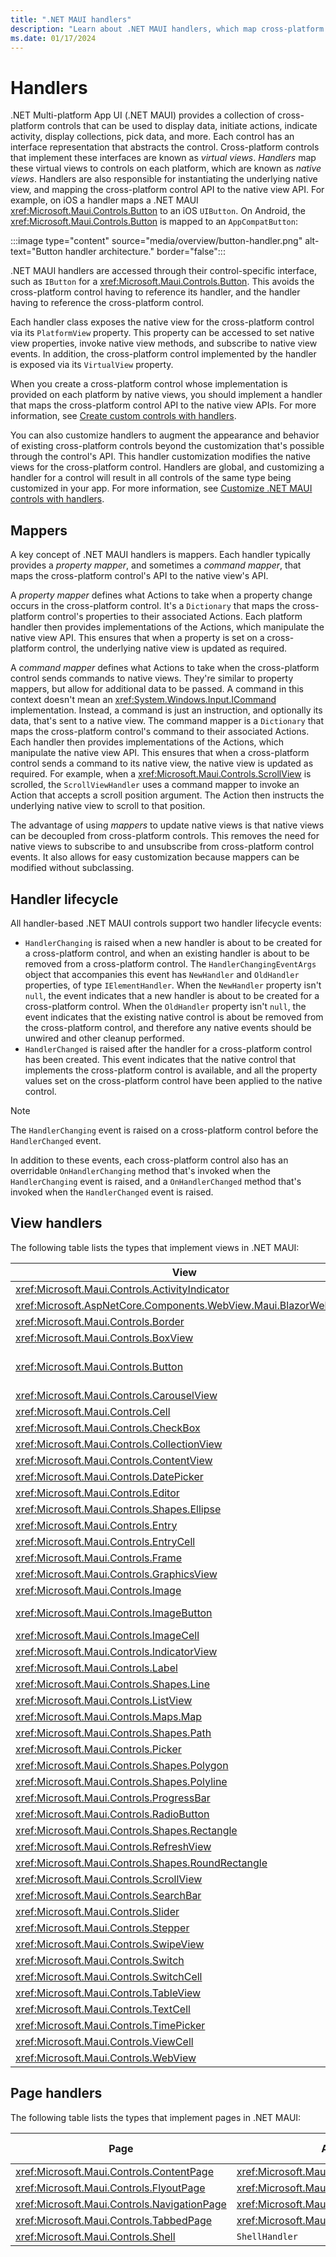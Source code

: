 ```yaml
---
title: ".NET MAUI handlers"
description: "Learn about .NET MAUI handlers, which map cross-platform controls to performant native controls on each platform."
ms.date: 01/17/2024
---
```


# Handlers

.NET Multi-platform App UI (.NET MAUI) provides a collection of cross-platform controls that can be used to display data, initiate actions, indicate activity, display collections, pick data, and more. Each control has an interface representation that abstracts the control. Cross-platform controls that implement these interfaces are known as *virtual views*. *Handlers* map these virtual views to controls on each platform, which are known as *native views*. Handlers are also responsible for instantiating the underlying native view, and mapping the cross-platform control API to the native view API. For example, on iOS a handler maps a .NET MAUI <xref:Microsoft.Maui.Controls.Button> to an iOS `UIButton`. On Android, the <xref:Microsoft.Maui.Controls.Button> is mapped to an `AppCompatButton`:

:::image type="content" source="media/overview/button-handler.png" alt-text="Button handler architecture." border="false":::

.NET MAUI handlers are accessed through their control-specific interface, such as `IButton` for a <xref:Microsoft.Maui.Controls.Button>. This avoids the cross-platform control having to reference its handler, and the handler having to reference the cross-platform control.

Each handler class exposes the native view for the cross-platform control via its `PlatformView` property. This property can be accessed to set native view properties, invoke native view methods, and subscribe to native view events. In addition, the cross-platform control implemented by the handler is exposed via its `VirtualView` property.

When you create a cross-platform control whose implementation is provided on each platform by native views, you should implement a handler that maps the cross-platform control API to the native view APIs. For more information, see [Create custom controls with handlers](create.md).

You can also customize handlers to augment the appearance and behavior of existing cross-platform controls beyond the customization that's possible through the control's API. This handler customization modifies the native views for the cross-platform control. Handlers are global, and customizing a handler for a control will result in all controls of the same type being customized in your app. For more information, see [Customize .NET MAUI controls with handlers](customize.md).

## Mappers

A key concept of .NET MAUI handlers is mappers. Each handler typically provides a *property mapper*, and sometimes a *command mapper*, that maps the cross-platform control's API to the native view's API.

A *property mapper* defines what Actions to take when a property change occurs in the cross-platform control. It's a `Dictionary` that maps the cross-platform control's properties to their associated Actions. Each platform handler then provides implementations of the Actions, which manipulate the native view API. This ensures that when a property is set on a cross-platform control, the underlying native view is updated as required.

A *command mapper* defines what Actions to take when the cross-platform control sends commands to native views. They're similar to property mappers, but allow for additional data to be passed. A command in this context doesn't mean an <xref:System.Windows.Input.ICommand> implementation. Instead, a command is just an instruction, and optionally its data, that's sent to a native view. The command mapper is a `Dictionary` that maps the cross-platform control's command to their associated Actions. Each handler then provides implementations of the Actions, which manipulate the native view API. This ensures that when a cross-platform control sends a command to its native view, the native view is updated as required. For example, when a <xref:Microsoft.Maui.Controls.ScrollView> is scrolled, the `ScrollViewHandler` uses a command mapper to invoke an Action that accepts a scroll position argument. The Action then instructs the underlying native view to scroll to that position.

The advantage of using *mappers* to update native views is that native views can be decoupled from cross-platform controls. This removes the need for native views to subscribe to and unsubscribe from cross-platform control events. It also allows for easy customization because mappers can be modified without subclassing.

## Handler lifecycle

All handler-based .NET MAUI controls support two handler lifecycle events:

- `HandlerChanging` is raised when a new handler is about to be created for a cross-platform control, and when an existing handler is about to be removed from a cross-platform control. The `HandlerChangingEventArgs` object that accompanies this event has `NewHandler` and `OldHandler` properties, of type `IElementHandler`. When the `NewHandler` property isn't `null`, the event indicates that a new handler is about to be created for a cross-platform control. When the `OldHandler` property isn't `null`, the event indicates that the existing native control is about be removed from the cross-platform control, and therefore any native events should be unwired and other cleanup performed.
- `HandlerChanged` is raised after the handler for a cross-platform control has been created. This event indicates that the native control that implements the cross-platform control is available, and all the property values set on the cross-platform control have been applied to the native control.

> [!NOTE]
> The `HandlerChanging` event is raised on a cross-platform control before the `HandlerChanged` event.

In addition to these events, each cross-platform control also has an overridable `OnHandlerChanging` method that's invoked when the `HandlerChanging` event is raised, and a `OnHandlerChanged` method that's invoked when the `HandlerChanged` event is raised.

## View handlers

The following table lists the types that implement views in .NET MAUI:

| View | Interface | Handler | Property Mapper | Command Mapper |
| -- | -- | -- | -- | -- |
| <xref:Microsoft.Maui.Controls.ActivityIndicator> | <xref:Microsoft.Maui.IActivityIndicator> | <xref:Microsoft.Maui.Handlers.ActivityIndicatorHandler> | <xref:Microsoft.Maui.Handlers.ActivityIndicatorHandler.Mapper> | <xref:Microsoft.Maui.Handlers.ActivityIndicatorHandler.CommandMapper> |
| <xref:Microsoft.AspNetCore.Components.WebView.Maui.BlazorWebView> | <xref:Microsoft.AspNetCore.Components.WebView.Maui.IBlazorWebView> | <xref:Microsoft.AspNetCore.Components.WebView.Maui.BlazorWebViewHandler> | <xref:Microsoft.AspNetCore.Components.WebView.Maui.BlazorWebViewHandler.BlazorWebViewMapper> | |
| <xref:Microsoft.Maui.Controls.Border> | <xref:Microsoft.Maui.IBorderView> | <xref:Microsoft.Maui.Handlers.BorderHandler> | <xref:Microsoft.Maui.Handlers.BorderHandler.Mapper> | <xref:Microsoft.Maui.Handlers.BorderHandler.CommandMapper> |
| <xref:Microsoft.Maui.Controls.BoxView> | <xref:Microsoft.Maui.IShapeView>, <xref:Microsoft.Maui.Graphics.IShape> | <xref:Microsoft.Maui.Handlers.ShapeViewHandler> | <xref:Microsoft.Maui.Handlers.ShapeViewHandler.Mapper> | <xref:Microsoft.Maui.Handlers.ShapeViewHandler.CommandMapper> |
| <xref:Microsoft.Maui.Controls.Button> | <xref:Microsoft.Maui.IButton> | <xref:Microsoft.Maui.Handlers.ButtonHandler> | <xref:Microsoft.Maui.Handlers.ButtonHandler.ImageButtonMapper>, <xref:Microsoft.Maui.Handlers.ButtonHandler.TextButtonMapper>, <xref:Microsoft.Maui.Handlers.ButtonHandler.Mapper> | <xref:Microsoft.Maui.Handlers.ButtonHandler.CommandMapper> |
| <xref:Microsoft.Maui.Controls.CarouselView> | | <xref:Microsoft.Maui.Controls.Handlers.Items.CarouselViewHandler> | <xref:Microsoft.Maui.Controls.Handlers.Items.CarouselViewHandler.Mapper> | |
| <xref:Microsoft.Maui.Controls.Cell> | | `CellRenderer` | `Mapper` | `CommandMapper` |
| <xref:Microsoft.Maui.Controls.CheckBox> | <xref:Microsoft.Maui.ICheckBox> | <xref:Microsoft.Maui.Handlers.CheckBoxHandler> | <xref:Microsoft.Maui.Handlers.CheckBoxHandler.Mapper> | <xref:Microsoft.Maui.Handlers.CheckBoxHandler.CommandMapper> |
| <xref:Microsoft.Maui.Controls.CollectionView> |  | <xref:Microsoft.Maui.Controls.Handlers.Items.CollectionViewHandler> | <<xref:Microsoft.Maui.Controls.Handlers.Items.CollectionViewHandler.Mapper> | |
| <xref:Microsoft.Maui.Controls.ContentView> | <xref:Microsoft.Maui.IContentView> | <xref:Microsoft.Maui.Handlers.ContentViewHandler> | <xref:Microsoft.Maui.Handlers.ContentViewHandler.Mapper> | <xref:Microsoft.Maui.Handlers.ContentViewHandler.CommandMapper> |
| <xref:Microsoft.Maui.Controls.DatePicker> | <xref:Microsoft.Maui.IDatePicker> | <xref:Microsoft.Maui.Handlers.DatePickerHandler> | <xref:Microsoft.Maui.Handlers.DatePickerHandler.Mapper> | <xref:Microsoft.Maui.Handlers.DatePickerHandler.CommandMapper> |
| <xref:Microsoft.Maui.Controls.Editor> | <xref:Microsoft.Maui.IEditor> | <xref:Microsoft.Maui.Handlers.EditorHandler> | <xref:Microsoft.Maui.Handlers.EditorHandler.Mapper> | <xref:Microsoft.Maui.Handlers.EditorHandler.CommandMapper> |
| <xref:Microsoft.Maui.Controls.Shapes.Ellipse> | <xref:Microsoft.Maui.Graphics.IShape> | <xref:Microsoft.Maui.Handlers.ShapeViewHandler> | <xref:Microsoft.Maui.Handlers.ShapeViewHandler.Mapper> | <xref:Microsoft.Maui.Handlers.ShapeViewHandler.CommandMapper> |
| <xref:Microsoft.Maui.Controls.Entry> | <xref:Microsoft.Maui.IEntry> | <xref:Microsoft.Maui.Handlers.EntryHandler> | <xref:Microsoft.Maui.Handlers.EntryHandler.Mapper> | <xref:Microsoft.Maui.Handlers.EntryHandler.CommandMapper> |
| <xref:Microsoft.Maui.Controls.EntryCell> | | `EntryCellRenderer` | `Mapper` | `CommandMapper` |
| <xref:Microsoft.Maui.Controls.Frame> | | `FrameRenderer` | `Mapper` | `CommandMapper` |
| <xref:Microsoft.Maui.Controls.GraphicsView> | <xref:Microsoft.Maui.IGraphicsView> | <xref:Microsoft.Maui.Handlers.GraphicsViewHandler> | <xref:Microsoft.Maui.Handlers.GraphicsViewHandler.Mapper> | <xref:Microsoft.Maui.Handlers.GraphicsViewHandler.CommandMapper> |
| <xref:Microsoft.Maui.Controls.Image> | <xref:Microsoft.Maui.IImage> | <xref:Microsoft.Maui.Handlers.ImageHandler> | <xref:Microsoft.Maui.Handlers.ImageHandler.Mapper> | <xref:Microsoft.Maui.Handlers.ImageHandler.CommandMapper> |
| <xref:Microsoft.Maui.Controls.ImageButton> | <xref:Microsoft.Maui.IImageButton> | <xref:Microsoft.Maui.Handlers.ImageButtonHandler> | <xref:Microsoft.Maui.Handlers.ImageButtonHandler.ImageMapper>, <xref:Microsoft.Maui.Handlers.ImageButtonHandler.Mapper> | |
| <xref:Microsoft.Maui.Controls.ImageCell> | | `ImageCellRenderer` | `Mapper` | `CommandMapper` |
| <xref:Microsoft.Maui.Controls.IndicatorView> | <xref:Microsoft.Maui.IIndicatorView> | <xref:Microsoft.Maui.Handlers.IndicatorViewHandler> | <xref:Microsoft.Maui.Handlers.IndicatorViewHandler.Mapper> | <xref:Microsoft.Maui.Handlers.IndicatorViewHandler.CommandMapper> |
| <xref:Microsoft.Maui.Controls.Label> | <xref:Microsoft.Maui.ILabel> | <xref:Microsoft.Maui.Handlers.LabelHandler> | <xref:Microsoft.Maui.Handlers.LabelHandler.Mapper> | <xref:Microsoft.Maui.Handlers.LabelHandler.CommandMapper> |
| <xref:Microsoft.Maui.Controls.Shapes.Line> | <xref:Microsoft.Maui.Graphics.IShape> | <xref:Microsoft.Maui.Controls.Handlers.LineHandler> | <xref:Microsoft.Maui.Controls.Handlers.LineHandler.Mapper> | <xref:Microsoft.Maui.Handlers.ShapeViewHandler.CommandMapper> |
| <xref:Microsoft.Maui.Controls.ListView> | | `ListViewRenderer` | `Mapper` | `CommandMapper` |
| <xref:Microsoft.Maui.Controls.Maps.Map> | <xref:Microsoft.Maui.Maps.IMap> | <xref:Microsoft.Maui.Maps.Handlers.MapHandler> | <xref:Microsoft.Maui.Maps.Handlers.MapHandler.Mapper> | <xref:Microsoft.Maui.Maps.Handlers.MapHandler.CommandMapper> |
| <xref:Microsoft.Maui.Controls.Shapes.Path> | <xref:Microsoft.Maui.Graphics.IShape> | <xref:Microsoft.Maui.Controls.Handlers.PathHandler> | <xref:Microsoft.Maui.Controls.Handlers.PathHandler.Mapper> | <xref:Microsoft.Maui.Handlers.ShapeViewHandler.CommandMapper> |
| <xref:Microsoft.Maui.Controls.Picker> | <xref:Microsoft.Maui.IPicker> | <xref:Microsoft.Maui.Handlers.PickerHandler> | <xref:Microsoft.Maui.Handlers.PickerHandler.Mapper> | <xref:Microsoft.Maui.Handlers.PickerHandler.CommandMapper> |
| <xref:Microsoft.Maui.Controls.Shapes.Polygon> | <xref:Microsoft.Maui.Graphics.IShape> | <xref:Microsoft.Maui.Controls.Handlers.PolygonHandler> | <xref:Microsoft.Maui.Controls.Handlers.PolygonHandler.Mapper> | <xref:Microsoft.Maui.Handlers.ShapeViewHandler.CommandMapper> |
| <xref:Microsoft.Maui.Controls.Shapes.Polyline> | <xref:Microsoft.Maui.Graphics.IShape> | <xref:Microsoft.Maui.Controls.Handlers.PolylineHandler> | <xref:Microsoft.Maui.Controls.Handlers.PolylineHandler.Mapper> | <xref:Microsoft.Maui.Handlers.ShapeViewHandler.CommandMapper> |
| <xref:Microsoft.Maui.Controls.ProgressBar> | <xref:Microsoft.Maui.IProgress> | <xref:Microsoft.Maui.Handlers.ProgressBarHandler> | <xref:Microsoft.Maui.Handlers.ProgressBarHandler.Mapper> | <xref:Microsoft.Maui.Handlers.ProgressBarHandler.CommandMapper> |
| <xref:Microsoft.Maui.Controls.RadioButton> | <xref:Microsoft.Maui.IRadioButton> | <xref:Microsoft.Maui.Handlers.RadioButtonHandler> | <xref:Microsoft.Maui.Handlers.RadioButtonHandler.Mapper> | <xref:Microsoft.Maui.Handlers.RadioButtonHandler.CommandMapper> |
| <xref:Microsoft.Maui.Controls.Shapes.Rectangle> | <xref:Microsoft.Maui.Graphics.IShape> | <xref:Microsoft.Maui.Controls.Handlers.RectangleHandler> | <xref:Microsoft.Maui.Controls.Handlers.RectangleHandler.Mapper> | <xref:Microsoft.Maui.Handlers.ShapeViewHandler.CommandMapper> |
| <xref:Microsoft.Maui.Controls.RefreshView> | <xref:Microsoft.Maui.IRefreshView> | <xref:Microsoft.Maui.Handlers.RefreshViewHandler> | <xref:Microsoft.Maui.Handlers.RefreshViewHandler.Mapper> | <xref:Microsoft.Maui.Handlers.RefreshViewHandler.CommandMapper> |
| <xref:Microsoft.Maui.Controls.Shapes.RoundRectangle> | <xref:Microsoft.Maui.Graphics.IShape> | <xref:Microsoft.Maui.Controls.Handlers.RoundRectangleHandler> | <xref:Microsoft.Maui.Controls.Handlers.RoundRectangleHandler.Mapper> | <xref:Microsoft.Maui.Handlers.ShapeViewHandler.CommandMapper> |
| <xref:Microsoft.Maui.Controls.ScrollView> | <xref:Microsoft.Maui.IScrollView> | <xref:Microsoft.Maui.Handlers.ScrollViewHandler> | <xref:Microsoft.Maui.Handlers.ScrollViewHandler.Mapper> | <xref:Microsoft.Maui.Handlers.ScrollViewHandler.CommandMapper> |
| <xref:Microsoft.Maui.Controls.SearchBar> | <xref:Microsoft.Maui.ISearchBar> | <xref:Microsoft.Maui.Handlers.SearchBarHandler> | <xref:Microsoft.Maui.Handlers.SearchBarHandler.Mapper> | <xref:Microsoft.Maui.Handlers.SearchBarHandler.CommandMapper> |
| <xref:Microsoft.Maui.Controls.Slider> | <xref:Microsoft.Maui.ISlider> | <xref:Microsoft.Maui.Handlers.SliderHandler> | <xref:Microsoft.Maui.Handlers.SliderHandler.Mapper> | <xref:Microsoft.Maui.Handlers.SliderHandler.CommandMapper> |
| <xref:Microsoft.Maui.Controls.Stepper> | <xref:Microsoft.Maui.IStepper> | <xref:Microsoft.Maui.Handlers.StepperHandler> | <xref:Microsoft.Maui.Handlers.StepperHandler.Mapper> | <xref:Microsoft.Maui.Handlers.StepperHandler.CommandMapper> |
| <xref:Microsoft.Maui.Controls.SwipeView> | <xref:Microsoft.Maui.ISwipeView> | <xref:Microsoft.Maui.Handlers.SwipeViewHandler> | <xref:Microsoft.Maui.Handlers.SwipeViewHandler.Mapper> | <xref:Microsoft.Maui.Handlers.SwipeViewHandler.CommandMapper> |
| <xref:Microsoft.Maui.Controls.Switch> | <xref:Microsoft.Maui.ISwitch> | <xref:Microsoft.Maui.Handlers.SwitchHandler> | <xref:Microsoft.Maui.Handlers.SwitchHandler.Mapper> | <xref:Microsoft.Maui.Handlers.SwitchHandler.CommandMapper> |
| <xref:Microsoft.Maui.Controls.SwitchCell> | | `SwitchCellRenderer` | `Mapper` | `CommandMapper` |
| <xref:Microsoft.Maui.Controls.TableView> | | `TableViewRenderer` | `Mapper` | `CommandMapper` |
| <xref:Microsoft.Maui.Controls.TextCell> | | `TextCellRenderer` | `Mapper` | `CommandMapper` |
| <xref:Microsoft.Maui.Controls.TimePicker> | <xref:Microsoft.Maui.ITimePicker> | <xref:Microsoft.Maui.Handlers.TimePickerHandler> | <xref:Microsoft.Maui.Handlers.TimePickerHandler.Mapper> | <xref:Microsoft.Maui.Handlers.TimePickerHandler.CommandMapper> |
| <xref:Microsoft.Maui.Controls.ViewCell> | | `ViewCellRenderer` | `Mapper` | `CommandMapper` |
| <xref:Microsoft.Maui.Controls.WebView> | <xref:Microsoft.Maui.IWebView> | <xref:Microsoft.Maui.Handlers.WebViewHandler> | <xref:Microsoft.Maui.Handlers.WebViewHandler.Mapper> | <xref:Microsoft.Maui.Handlers.WebViewHandler.CommandMapper> |

## Page handlers

The following table lists the types that implement pages in .NET MAUI:

| Page | Android Handler | iOS/Mac Catalyst Handler | Windows Handler | Property Mapper | Command Mapper |
| -- | -- | -- | -- | -- | -- |
| <xref:Microsoft.Maui.Controls.ContentPage> | <xref:Microsoft.Maui.Handlers.PageHandler> | <xref:Microsoft.Maui.Handlers.PageHandler> | <xref:Microsoft.Maui.Handlers.PageHandler> | `Mapper` | `CommandMapper` |
| <xref:Microsoft.Maui.Controls.FlyoutPage> | <xref:Microsoft.Maui.Handlers.FlyoutViewHandler> | PhoneFlyoutPageRenderer | <xref:Microsoft.Maui.Handlers.FlyoutViewHandler> | `Mapper` | `CommandMapper` |
| <xref:Microsoft.Maui.Controls.NavigationPage> | <xref:Microsoft.Maui.Handlers.NavigationViewHandler> | NavigationRenderer | <xref:Microsoft.Maui.Handlers.NavigationViewHandler> | `Mapper` | `CommandMapper` |
| <xref:Microsoft.Maui.Controls.TabbedPage> | <xref:Microsoft.Maui.Handlers.TabbedViewHandler> | TabbedRenderer | <xref:Microsoft.Maui.Handlers.TabbedViewHandler> | `Mapper` | `CommandMapper` |
| <xref:Microsoft.Maui.Controls.Shell> | `ShellHandler` | ShellRenderer | ShellRenderer | `Mapper` | `CommandMapper` |

<!--
xrefs not used on:

1. Mapper and CommandMapper because the properties are in different files (handlers vs compatibility renderers).
1. Renderer classes because they are platform-specific, and the API docs only exist for the xplat layer.
1. No API doc for ShellHandler.

-->
